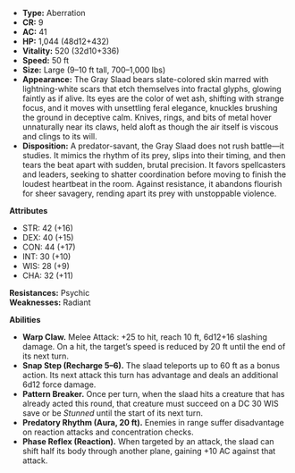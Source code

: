 - **Type:** Aberration
- **CR:** 9
- **AC:** 41
- **HP:** 1,044 (48d12+432)
- **Vitality:** 520 (32d10+336)
- **Speed:** 50 ft
- **Size:** Large (9–10 ft tall, 700–1,000 lbs)
- **Appearance:** The Gray Slaad bears slate-colored skin marred with lightning-white scars that etch themselves into fractal glyphs, glowing faintly as if alive. Its eyes are the color of wet ash, shifting with strange focus, and it moves with unsettling feral elegance, knuckles brushing the ground in deceptive calm. Knives, rings, and bits of metal hover unnaturally near its claws, held aloft as though the air itself is viscous and clings to its will.
- **Disposition:** A predator-savant, the Gray Slaad does not rush battle—it studies. It mimics the rhythm of its prey, slips into their timing, and then tears the beat apart with sudden, brutal precision. It favors spellcasters and leaders, seeking to shatter coordination before moving to finish the loudest heartbeat in the room. Against resistance, it abandons flourish for sheer savagery, rending apart its prey with unstoppable violence.

**Attributes**
- STR: 42 (+16)
- DEX: 40 (+15)
- CON: 44 (+17)
- INT: 30 (+10)
- WIS: 28 (+9)
- CHA: 32 (+11)

**Resistances:** Psychic  
**Weaknesses:** Radiant

**Abilities**
- **Warp Claw.** Melee Attack: +25 to hit, reach 10 ft, 6d12+16 slashing damage. On a hit, the target’s speed is reduced by 20 ft until the end of its next turn.
- **Snap Step (Recharge 5–6).** The slaad teleports up to 60 ft as a bonus action. Its next attack this turn has advantage and deals an additional 6d12 force damage.
- **Pattern Breaker.** Once per turn, when the slaad hits a creature that has already acted this round, that creature must succeed on a DC 30 WIS save or be _Stunned_ until the start of its next turn.    
- **Predatory Rhythm (Aura, 20 ft).** Enemies in range suffer disadvantage on reaction attacks and concentration checks.
- **Phase Reflex (Reaction).** When targeted by an attack, the slaad can shift half its body through another plane, gaining +10 AC against that attack.
